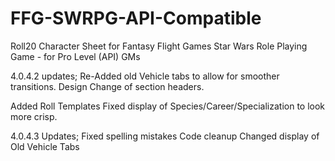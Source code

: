 # FFG-SWRPG-API-Compatible
Roll20 Character Sheet for Fantasy Flight Games Star Wars Role Playing Game - for Pro Level (API) GMs

4.0.4.2 updates;
Re-Added old Vehicle tabs to allow for smoother transitions.
Design Change of section headers.

Added Roll Templates
Fixed display of Species/Career/Specialization to look more crisp.

4.0.4.3 Updates;
Fixed spelling mistakes
Code cleanup
Changed display of Old Vehicle Tabs